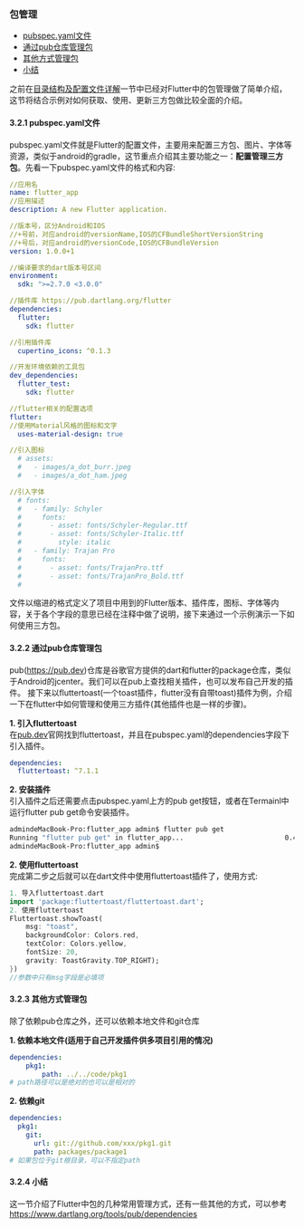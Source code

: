 ### 包管理
* [pubspec.yaml文件](#jump01)
* [通过pub仓库管理包](#jump02)
* [其他方式管理包](#jump03)  
* [小结](#jump04)

之前在[目录结构及配置文件详解](/目录结构及配置文件详解.md)一节中已经对Flutter中的包管理做了简单介绍，这节将结合示例对如何获取、使用、更新三方包做比较全面的介绍。

#### <span id='jump01'>3.2.1 pubspec.yaml文件</span>  
pubspec.yaml文件就是Flutter的配置文件，主要用来配置三方包、图片、字体等资源，类似于android的gradle，这节重点介绍其主要功能之一：**配置管理三方包**。先看一下pubspec.yaml文件的格式和内容:
```yml
//应用名
name: flutter_app
//应用描述
description: A new Flutter application.

//版本号，区分Android和IOS
//+号前，对应android的versionName,IOS的CFBundleShortVersionString
//+号后，对应android的versionCode,IOS的CFBundleVersion
version: 1.0.0+1

//编译要求的dart版本号区间
environment:
  sdk: ">=2.7.0 <3.0.0"

//插件库 https://pub.dartlang.org/flutter
dependencies:
  flutter:
    sdk: flutter

//引用插件库
  cupertino_icons: ^0.1.3

//开发环境依赖的工具包
dev_dependencies:
  flutter_test:
    sdk: flutter

//flutter相关的配置选项
flutter:
//使用Material风格的图标和文字
  uses-material-design: true

//引入图标
  # assets:
  #   - images/a_dot_burr.jpeg
  #   - images/a_dot_ham.jpeg

//引入字体
  # fonts:
  #   - family: Schyler
  #     fonts:
  #       - asset: fonts/Schyler-Regular.ttf
  #       - asset: fonts/Schyler-Italic.ttf
  #         style: italic
  #   - family: Trajan Pro
  #     fonts:
  #       - asset: fonts/TrajanPro.ttf
  #       - asset: fonts/TrajanPro_Bold.ttf
  #
```
文件以缩进的格式定义了项目中用到的Flutter版本、插件库，图标、字体等内容，关于各个字段的意思已经在注释中做了说明，接下来通过一个示例演示一下如何使用三方包。
#### <span id='jump02'>3.2.2 通过pub仓库管理包</span>
pub(<h>https://pub.dev</h>)仓库是谷歌官方提供的dart和flutter的package仓库，类似于Android的jcenter。我们可以在pub上查找相关插件，也可以发布自己开发的插件。
接下来以fluttertoast(一个toast插件，flutter没有自带toast)插件为例，介绍一下在flutter中如何管理和使用三方插件(其他插件也是一样的步骤)。

**1. 引入fluttertoast**  
在<a href='https://pub.dev/'>pub.dev</a>官网找到fluttertoast，并且在pubspec.yaml的dependencies字段下引入插件。
```yml
dependencies:
  fluttertoast: ^7.1.1
```
**2. 安装插件**  
引入插件之后还需要点击pubspec.yaml上方的pub get按钮，或者在Termainl中运行flutter pub get命令安装插件。
```bash
admindeMacBook-Pro:flutter_app admin$ flutter pub get
Running "flutter pub get" in flutter_app...                         0.4s
admindeMacBook-Pro:flutter_app admin$ 
```
**2. 使用fluttertoast**  
完成第二步之后就可以在dart文件中使用fluttertoast插件了，使用方式:
```dart
1. 导入fluttertoast.dart
import 'package:fluttertoast/fluttertoast.dart';
2. 使用fluttertoast
Fluttertoast.showToast(
    msg: "toast",
    backgroundColor: Colors.red,
    textColor: Colors.yellow,
    fontSize: 20,
    gravity: ToastGravity.TOP_RIGHT);
})
//参数中只有msg字段是必填项
```
#### <span id='jump03'>3.2.3 其他方式管理包</span>
除了依赖pub仓库之外，还可以依赖本地文件和git仓库  

**1. 依赖本地文件(适用于自己开发插件供多项目引用的情况)**
```yml
dependencies:
    pkg1:
        path: ../../code/pkg1
# path路径可以是绝对的也可以是相对的
```
**2. 依赖git**
```yml
dependencies:
  pkg1:
    git:
      url: git://github.com/xxx/pkg1.git
      path: packages/package1
# 如果包位于git根目录，可以不指定path
```
#### <span id='jump04'>3.2.4 小结</span>
这一节介绍了Flutter中包的几种常用管理方式，还有一些其他的方式，可以参考<h>https://www.dartlang.org/tools/pub/dependencies</h>